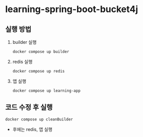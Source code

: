# learning-spring-boot-bucket4j

## 실행 방법

1. builder 실행
    ```shell
    docker compose up builder
    ```
2. redis 실행
    ```shell
    docker compose up redis
    ```
3. 앱 실행
    ```shell
    docker compose up learning-app
    ```

## 코드 수정 후 실행
```shell
docker compose up cleanBuilder
```

- 후에는 redis, 앱 실행

